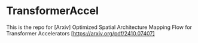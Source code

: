 # TransformerAccel
This is the repo for [Arxiv] Optimized Spatial Architecture Mapping Flow for Transformer Accelerators [https://arxiv.org/pdf/2410.07407]